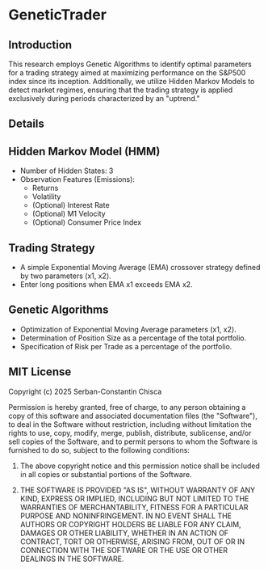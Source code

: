 # GeneticTrader

## Introduction

This research employs Genetic Algorithms to identify optimal parameters for a trading strategy aimed at maximizing performance on the S&P500 index since its inception. Additionally, we utilize Hidden Markov Models to detect market regimes, ensuring that the trading strategy is applied exclusively during periods characterized by an "uptrend."

## Details


## Hidden Markov Model (HMM)
- Number of Hidden States: 3
- Observation Features (Emissions):
  - Returns
  - Volatility
  - (Optional) Interest Rate
  - (Optional) M1 Velocity
  - (Optional) Consumer Price Index
 
## Trading Strategy
- A simple Exponential Moving Average (EMA) crossover strategy defined by two parameters (x1, x2).
- Enter long positions when EMA x1 exceeds EMA x2.

## Genetic Algorithms
- Optimization of Exponential Moving Average parameters (x1, x2).
- Determination of Position Size as a percentage of the total portfolio.
- Specification of Risk per Trade as a percentage of the portfolio.

## MIT License
Copyright (c) 2025 Serban-Constantin Chisca

Permission is hereby granted, free of charge, to any person obtaining a copy of this software and associated documentation files (the "Software"), to deal in the Software without restriction, including without limitation the rights to use, copy, modify, merge, publish, distribute, sublicense, and/or sell copies of the Software, and to permit persons to whom the Software is furnished to do so, subject to the following conditions:

1. The above copyright notice and this permission notice shall be included in all copies or substantial portions of the Software.

2. THE SOFTWARE IS PROVIDED "AS IS", WITHOUT WARRANTY OF ANY KIND, EXPRESS OR IMPLIED, INCLUDING BUT NOT LIMITED TO THE WARRANTIES OF MERCHANTABILITY, FITNESS FOR A PARTICULAR PURPOSE AND NONINFRINGEMENT. IN NO EVENT SHALL THE AUTHORS OR COPYRIGHT HOLDERS BE LIABLE FOR ANY CLAIM, DAMAGES OR OTHER LIABILITY, WHETHER IN AN ACTION OF CONTRACT, TORT OR OTHERWISE, ARISING FROM, OUT OF OR IN CONNECTION WITH THE SOFTWARE OR THE USE OR OTHER DEALINGS IN THE SOFTWARE.
